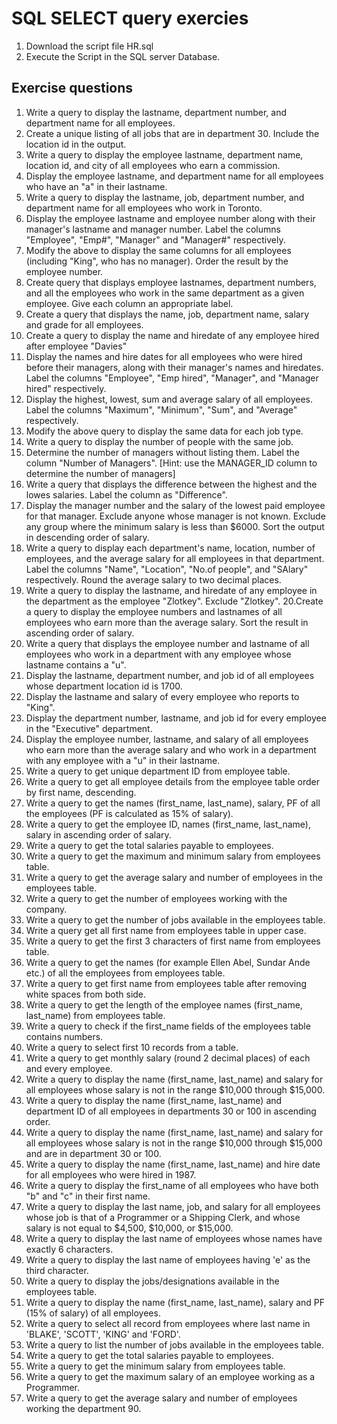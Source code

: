 # SQL SELECT query exercies

  1. Download the script file HR.sql
  2. Execute the Script in the SQL server Database.
 
## Exercise questions
  1. Write a query to display the lastname, department number, and department name for all employees.
  2. Create a unique listing of all jobs that are in department 30. Include the location id in the output.
  3. Write a query to display the employee lastname, department name, location id, and city of all employees who earn a commission.
  4. Display the employee lastname, and department name for all employees who have an "a" in their lastname.
  5. Write a query to display the lastname, job, department number, and department name for all employees who work in Toronto.
  6. Display the employee lastname and employee number along with their manager's lastname and manager number. Label the columns "Employee", "Emp#", "Manager" and        "Manager#" respectively.
  7. Modify the above to display the same columns for all employees (including "King", who has no manager). Order the result by the employee number.
  8. Create query that displays employee lastnames, department numbers, and all the employees who work in the same department as a given employee. Give each column        an appropriate label.
  9. Create a query that displays the name, job, department name, salary and grade for all employees.
  10. Create a query to display the name and hiredate of any employee hired after employee "Davies"
  11. Display the names and hire dates for all employees who were hired before their managers, along with their manager's names and hiredates. Label the columns           "Employee", "Emp hired", "Manager", and "Manager hired" respectively.
  12. Display the highest, lowest, sum and average salary of all employees. Label the columns "Maximum", "Minimum", "Sum", and "Average" respectively.
  13. Modify the above query to display the same data for each job type.
  14. Write a query to display the number of people with the same job.
  15. Determine the number of managers without listing them. Label the column "Number of Managers". [Hint: use the MANAGER_ID column to determine the number of managers]
  16. Write a query that displays the difference between the highest and the lowes salaries. Label the column as "Difference".
  17. Display the manager number and the salary of the lowest paid employee for that manager. Exclude anyone whose manager is not known. Exclude any group where the       minimum salary is less than $6000. Sort the output in descending order of salary.
  18. Write a query to display each department's name, location, number of employees, and the average salary for all employees in that department. Label the columns       "Name", "Location", "No.of people", and "SAlary" respectively. Round the average salary to two decimal places.
  19. Write a query to display the lastname, and hiredate of any employee in the department as the employee "Zlotkey". Exclude "Zlotkey". 
  20.Create a query to display the employee numbers and lastnames of all employees who earn more than the average salary. Sort the result in ascending order of            salary.
  21. Write a query that displays the employee number and lastname of all employees who work in a department with any employee whose lastname contains a "u".
  22. Display the lastname, department number, and job id of all employees whose department location id is 1700.
  23. Display the lastname and salary of every employee who reports to "King".
  24. Display the department number, lastname, and job id for every employee in the "Executive" department.
  25. Display the employee number, lastname, and salary of all employees who earn more than the average salary and who work in a department with any employee with       a "u" in their lastname.
  26. Write a query to get unique department ID from employee table.
  27. Write a query to get all employee details from the employee table order by first name, descending.
  28. Write a query to get the names (first_name, last_name), salary, PF of all the employees (PF is calculated as 15% of salary).
  29. Write a query to get the employee ID, names (first_name, last_name), salary in ascending order of salary.
  30. Write a query to get the total salaries payable to employees.
  31. Write a query to get the maximum and minimum salary from employees table.
  32. Write a query to get the average salary and number of employees in the employees table.
  33. Write a query to get the number of employees working with the company.
  34. Write a query to get the number of jobs available in the employees table.
  35. Write a query get all first name from employees table in upper case.
  36. Write a query to get the first 3 characters of first name from employees table.
  37. Write a query to get the names (for example Ellen Abel, Sundar Ande etc.) of all the employees from employees table.
  38. Write a query to get first name from employees table after removing white spaces from both side.
  39. Write a query to get the length of the employee names (first_name, last_name) from employees table.
  40. Write a query to check if the first_name fields of the employees table contains numbers.
  41. Write a query to select first 10 records from a table.
  42. Write a query to get monthly salary (round 2 decimal places) of each and every employee.
  43. Write a query to display the name (first_name, last_name) and salary for all employees whose salary is not in the range $10,000 through $15,000.
  44. Write a query to display the name (first_name, last_name) and department ID of all employees in departments 30 or 100 in ascending order.
  45. Write a query to display the name (first_name, last_name) and salary for all employees whose salary is not in the range $10,000 through $15,000 and are in department 30 or 100.
  46. Write a query to display the name (first_name, last_name) and hire date for all employees who were hired in 1987.
  47. Write a query to display the first_name of all employees who have both "b" and "c" in their first name.
  48. Write a query to display the last name, job, and salary for all employees whose job is that of a Programmer or a Shipping Clerk, and whose salary is not equal to $4,500, $10,000, or $15,000.
  49. Write a query to display the last name of employees whose names have exactly 6 characters.
  50. Write a query to display the last name of employees having 'e' as the third character.
  51. Write a query to display the jobs/designations available in the employees table.
  52. Write a query to display the name (first_name, last_name), salary and PF (15% of salary) of all employees.
  53. Write a query to select all record from employees where last name in 'BLAKE', 'SCOTT', 'KING' and 'FORD'.
  54. Write a query to list the number of jobs available in the employees table.
  55. Write a query to get the total salaries payable to employees.
  56. Write a query to get the minimum salary from employees table.
  57. Write a query to get the maximum salary of an employee working as a Programmer.
  58. Write a query to get the average salary and number of employees working the department 90.
